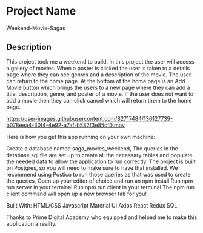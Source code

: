 # Project Name

Weekend-Movie-Sagas

## Description

This project took me a weekend to build.
In this project the user will access a gallery of movies.  When a poster is clicked the user is taken to a details page where they can see genres and a description of the movie. The user can return to the home page.  At the bottom of the home page is an Add Movie button which brings the users to a new page where they can add a title, description, genre, and poster of a movie. If the user does not want to add a movie then they can click cancel which will return them to the home page.




https://user-images.githubusercontent.com/82717484/136127739-b078eea4-30f4-4e92-a7af-b582f3e85cf0.mov




Here is how you get this app running on your own machine:

Create a database named saga_movies_weekend,
The queries in the database.sql file are set up to create all the necessary tables and populate the needed data to allow the application to run correctly. The project is built on Postgres, so you will need to make sure to have that installed. We recommend using Postico to run those queries as that was used to create the queries,
Open up your editor of choice and run an npm install
Run npm run server in your terminal
Run npm run client in your terminal
The npm run client command will open up a new browser tab for you!


Built With:
HTML/CSS
Javascript
Material UI
Axios
React
Redux
SQL

Thanks to Prime Digital Academy who equipped and helped me to make this application a reality.

